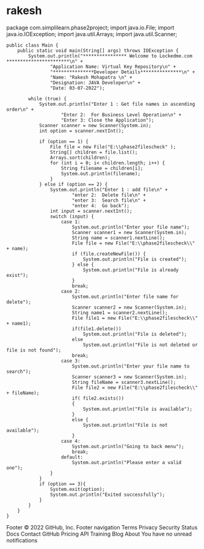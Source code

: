 # rakesh


package com.simplilearn.phase2project;
    import java.io.File;
	import java.io.IOException;
	import java.util.Arrays;
	import java.util.Scanner;

	public class Main {
	    public static void main(String[] args) throws IOException {
	        System.out.println("**************** Welcome to Lockedme.com ***********************\n" +
	                "Application Name: Virtual Key Repository\n" +
	                "***************Developer Details***************\n" +
	                "Name: "Rakesh Mohapatra \n" +
	                "Designation: JAVA Developer\n" +
	                "Date: 03-07-2022");

	        while (true) {
	            System.out.println("Enter 1 : Get file names in ascending order\n" +
	                    "Enter 2:  For Business Level Operation\n" +
	                    "Enter 3: Close the Application");
	            Scanner scanner = new Scanner(System.in);
	            int option = scanner.nextInt();

	            if (option == 1) {
	                File file = new File("E:\\phase2filescheck" );
	                String[] children = file.list();
	                Arrays.sort(children);
	                for (int i = 0; i< children.length; i++) {
	                    String filename = children[i];
	                    System.out.println(filename);
	                }
	            } else if (option == 2) {
	                System.out.println("Enter 1 : add file\n" +
	                        "enter 2:  Delete file\n" +
	                        "enter 3:  Search file\n" +
	                        "enter 4:  Go back");
	                int input = scanner.nextInt();
	                switch (input) {
	                    case 1:
	                        System.out.println("Enter your file name");
	                        Scanner scanner1 = new Scanner(System.in);
	                        String name = scanner1.nextLine();
	                        File file = new File("E:\\phase2filescheck\\" + name);
	                        if (file.createNewFile()) {
	                            System.out.println("File is created");
	                        } else {
	                            System.out.println("File is already exist");
	                        }
	                        break;
	                    case 2:
	                        System.out.println("Enter file name for delete");
	                        Scanner scanner2 = new Scanner(System.in);
	                        String name1 = scanner2.nextLine();
	                        File file1 = new File("E:\\phase2filescheck\\" + name1);
	                        if(file1.delete())
	                            System.out.println("File is deleted");
	                        else
	                            System.out.println("File is not deleted or file is not found");
	                        break;
	                    case 3:
	                        System.out.println("Enter your file name to search");
	                        Scanner scanner3 = new Scanner(System.in);
	                        String fileName = scanner3.nextLine();
	                        File file2 = new File("E:\\phase2filescheck\\" + fileName);
	                        if( file2.exists())
	                        {
	                            System.out.println("File is available");
	                        }
	                        else {
	                            System.out.println("File is not available");
	                        }
	                    case 4:
	                        System.out.println("Going to back menu");
	                        break;
	                    default:
	                        System.out.println("Please enter a valid one");
	                }
	            }
	            if (option == 3){
	                System.exit(option);
	                System.out.println("Exited successfully");
	            }
	        }
	    }
	}

Footer
© 2022 GitHub, Inc.
Footer navigation
Terms
Privacy
Security
Status
Docs
Contact GitHub
Pricing
API
Training
Blog
About
You have no unread notifications
